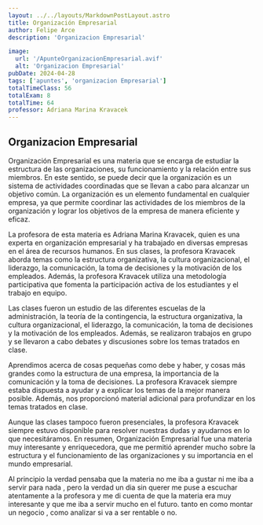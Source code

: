 ```yaml
---
layout: ../../layouts/MarkdownPostLayout.astro
title: Organización Empresarial
author: Felipe Arce
description: 'Organizacion Empresarial'

image:
  url: '/ApunteOrganizacionEmpresarial.avif'
  alt: 'Organizacion Empresarial'
pubDate: 2024-04-28
tags: ['apuntes', 'organizacion Empresarial']
totalTimeClass: 56
totalExam: 8
totalTime: 64
professor: Adriana Marina Kravacek 
---
```


## Organizacion Empresarial

Organización Empresarial es una materia que se encarga de estudiar la estructura de las organizaciones, su funcionamiento y la relación entre sus miembros. En este sentido, se puede decir que la organización es un sistema de actividades coordinadas que se llevan a cabo para alcanzar un objetivo común. La organización es un elemento fundamental en cualquier empresa, ya que permite coordinar las actividades de los miembros de la organización y lograr los objetivos de la empresa de manera eficiente y eficaz.

La profesora de esta materia es Adriana Marina Kravacek, quien es una experta en organización empresarial y ha trabajado en diversas empresas en el área de recursos humanos. En sus clases, la profesora Kravacek aborda temas como la estructura organizativa, la cultura organizacional, el liderazgo, la comunicación, la toma de decisiones y la motivación de los empleados. Además, la profesora Kravacek utiliza una metodología participativa que fomenta la participación activa de los estudiantes y el trabajo en equipo.

Las clases fueron un estudio de las diferentes escuelas de la administración, la teoría de la contingencia, la estructura organizativa, la cultura organizacional, el liderazgo, la comunicación, la toma de decisiones y la motivación de los empleados. Además, se realizaron trabajos en grupo y se llevaron a cabo debates y discusiones sobre los temas tratados en clase.

Aprendimos acerca de cosas pequeñas como debe y haber, y cosas más grandes como la estructura de una empresa, la importancia de la comunicación y la toma de decisiones. La profesora Kravacek siempre estaba dispuesta a ayudar y a explicar los temas de la mejor manera posible. Además, nos proporcionó material adicional para profundizar en los temas tratados en clase.

Aunque las clases tampoco fueron presenciales, la profesora Kravacek siempre estuvo disponible para resolver nuestras dudas y ayudarnos en lo que necesitáramos. En resumen, Organización Empresarial fue una materia muy interesante y enriquecedora, que me permitió aprender mucho sobre la estructura y el funcionamiento de las organizaciones y su importancia en el mundo empresarial.

Al principio la verdad pensaba que la materia no me iba a gustar ni me iba  a servir para nada , pero la verdad un dia sin querer me puse a escuchar atentamente a la profesora y me di cuenta de que la materia era muy interesante y que me iba a servir mucho en el futuro. tanto en como montar un negocio , como analizar si va a ser rentable o no.